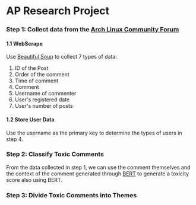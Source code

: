 # AP Research Project

### Step 1: Collect data from the [Arch Linux Community Forum](https://bbs.archlinux.org/viewforum.php?id=23)
#### 1.1 WebScrape
Use [Beautiful Soup](https://pypi.org/project/beautifulsoup4/) to collect 7 types of data:
1. ID of the Post
2. Order of the comment
3. Time of comment
4. Comment
5. Username of commenter
6. User's registered date
7. User's number of posts

#### 1.2 Store User Data
Use the username as the primary key to determine the types of users in step 4.

### Step 2: Classify Toxic Comments
From the data collected in step 1, we can use the comment themselves and the context of the comment generated through [BERT](https://huggingface.co/docs/transformers/en/model_doc/bert) to generate a toxicity score also using BERT.

### Step 3: Divide Toxic Comments into Themes
